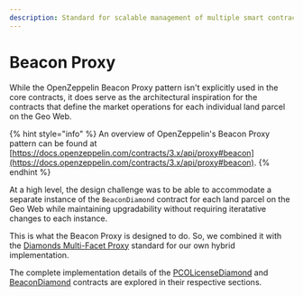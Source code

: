 ```yaml
---
description: Standard for scalable management of multiple smart contract instances
---
```


# Beacon Proxy

While the OpenZeppelin Beacon Proxy pattern isn't explicitly used in the core contracts, it does serve as the architectural inspiration for the contracts that define the market operations for each individual land parcel on the Geo Web.

{% hint style="info" %}
An overview of OpenZeppelin's Beacon Proxy pattern can be found at [https://docs.openzeppelin.com/contracts/3.x/api/proxy#beacon](https://docs.openzeppelin.com/contracts/3.x/api/proxy#beacon).
{% endhint %}

At a high level, the design challenge was to be able to accommodate a separate instance of the `BeaconDiamond` contract for each land parcel on the Geo Web while maintaining upgradability without requiring iteratative changes to each instance.&#x20;

This is what the Beacon Proxy is designed to do. So, we combined it with the [Diamonds Multi-Facet Proxy](diamonds-multi-facet-proxy-eip-2535.md) standard for our own hybrid implementation.

The complete implementation details of the [PCOLicenseDiamond](../pcolicensediamond/) and [BeaconDiamond](../beacondiamond/) contracts are explored in their respective sections.&#x20;
